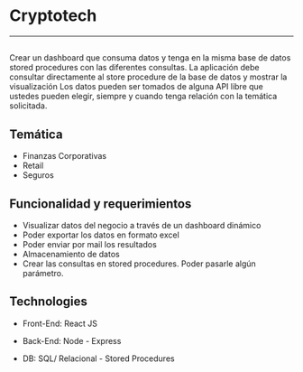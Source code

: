 # Cryptotech

---

##

Crear un dashboard que consuma datos y tenga en la misma base de datos stored procedures con las diferentes consultas.
La aplicación debe consultar directamente al store procedure de la base de datos y mostrar la visualización
Los datos pueden ser tomados de alguna API libre que ustedes pueden elegir, siempre y cuando tenga relación con la temática solicitada.

## Temática

- Finanzas Corporativas
- Retail
- Seguros

## Funcionalidad y requerimientos

- Visualizar datos del negocio a través de un dashboard dinámico
- Poder exportar los datos en formato excel
- Poder enviar por mail los resultados
- Almacenamiento de datos
- Crear las consultas en stored procedures. Poder pasarle algún parámetro.

## Technologies

- Front-End: React JS

- Back-End: Node - Express
- DB: SQL/ Relacional - Stored Procedures
